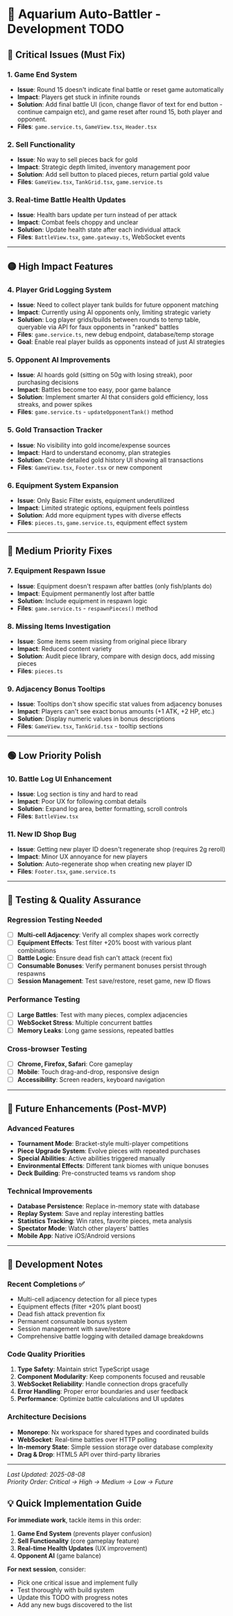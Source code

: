 # 🐠 Aquarium Auto-Battler - Development TODO

## 🔴 Critical Issues (Must Fix)

### 1. Game End System
- **Issue**: Round 15 doesn't indicate final battle or reset game automatically
- **Impact**: Players get stuck in infinite rounds
- **Solution**: Add final battle UI (icon, change flavor of text for end button - continue campaign etc), and game reset after round 15, both player and opponent.
- **Files**: `game.service.ts`, `GameView.tsx`, `Header.tsx`

### 2. Sell Functionality  
- **Issue**: No way to sell pieces back for gold
- **Impact**: Strategic depth limited, inventory management poor
- **Solution**: Add sell button to placed pieces, return partial gold value
- **Files**: `GameView.tsx`, `TankGrid.tsx`, `game.service.ts`

### 3. Real-time Battle Health Updates
- **Issue**: Health bars update per turn instead of per attack
- **Impact**: Combat feels choppy and unclear
- **Solution**: Update health state after each individual attack
- **Files**: `BattleView.tsx`, `game.gateway.ts`, WebSocket events

---

## 🟡 High Impact Features

### 4. Player Grid Logging System
- **Issue**: Need to collect player tank builds for future opponent matching
- **Impact**: Currently using AI opponents only, limiting strategic variety
- **Solution**: Log player grids/builds between rounds to temp table, queryable via API for faux opponents in "ranked" battles
- **Files**: `game.service.ts`, new debug endpoint, database/temp storage
- **Goal**: Enable real player builds as opponents instead of just AI strategies

### 5. Opponent AI Improvements
- **Issue**: AI hoards gold (sitting on 50g with losing streak), poor purchasing decisions
- **Impact**: Battles become too easy, poor game balance  
- **Solution**: Implement smarter AI that considers gold efficiency, loss streaks, and power spikes
- **Files**: `game.service.ts` - `updateOpponentTank()` method

### 5. Gold Transaction Tracker
- **Issue**: No visibility into gold income/expense sources
- **Impact**: Hard to understand economy, plan strategies
- **Solution**: Create detailed gold history UI showing all transactions
- **Files**: `GameView.tsx`, `Footer.tsx` or new component

### 6. Equipment System Expansion
- **Issue**: Only Basic Filter exists, equipment underutilized  
- **Impact**: Limited strategic options, equipment feels pointless
- **Solution**: Add more equipment types with diverse effects
- **Files**: `pieces.ts`, `game.service.ts`, equipment effect system

---

## 🔵 Medium Priority Fixes

### 7. Equipment Respawn Issue
- **Issue**: Equipment doesn't respawn after battles (only fish/plants do)
- **Impact**: Equipment permanently lost after battle
- **Solution**: Include equipment in respawn logic
- **Files**: `game.service.ts` - `respawnPieces()` method

### 8. Missing Items Investigation
- **Issue**: Some items seem missing from original piece library
- **Impact**: Reduced content variety
- **Solution**: Audit piece library, compare with design docs, add missing pieces
- **Files**: `pieces.ts`

### 9. Adjacency Bonus Tooltips
- **Issue**: Tooltips don't show specific stat values from adjacency bonuses
- **Impact**: Players can't see exact bonus amounts (+1 ATK, +2 HP, etc.)
- **Solution**: Display numeric values in bonus descriptions
- **Files**: `GameView.tsx`, `TankGrid.tsx` - tooltip sections

---

## 🟢 Low Priority Polish

### 10. Battle Log UI Enhancement
- **Issue**: Log section is tiny and hard to read
- **Impact**: Poor UX for following combat details
- **Solution**: Expand log area, better formatting, scroll controls
- **Files**: `BattleView.tsx`

### 11. New ID Shop Bug
- **Issue**: Getting new player ID doesn't regenerate shop (requires 2g reroll)
- **Impact**: Minor UX annoyance for new players
- **Solution**: Auto-regenerate shop when creating new player ID
- **Files**: `Footer.tsx`, `game.service.ts`

---

## 🧪 Testing & Quality Assurance

### Regression Testing Needed
- [ ] **Multi-cell Adjacency**: Verify all complex shapes work correctly
- [ ] **Equipment Effects**: Test filter +20% boost with various plant combinations  
- [ ] **Battle Logic**: Ensure dead fish can't attack (recent fix)
- [ ] **Consumable Bonuses**: Verify permanent bonuses persist through respawns
- [ ] **Session Management**: Test save/restore, reset game, new ID flows

### Performance Testing
- [ ] **Large Battles**: Test with many pieces, complex adjacencies
- [ ] **WebSocket Stress**: Multiple concurrent battles
- [ ] **Memory Leaks**: Long game sessions, repeated battles

### Cross-browser Testing
- [ ] **Chrome, Firefox, Safari**: Core gameplay
- [ ] **Mobile**: Touch drag-and-drop, responsive design
- [ ] **Accessibility**: Screen readers, keyboard navigation

---

## 🚀 Future Enhancements (Post-MVP)

### Advanced Features
- **Tournament Mode**: Bracket-style multi-player competitions
- **Piece Upgrade System**: Evolve pieces with repeated purchases  
- **Special Abilities**: Active abilities triggered manually
- **Environmental Effects**: Different tank biomes with unique bonuses
- **Deck Building**: Pre-constructed teams vs random shop

### Technical Improvements  
- **Database Persistence**: Replace in-memory state with database
- **Replay System**: Save and replay interesting battles
- **Statistics Tracking**: Win rates, favorite pieces, meta analysis
- **Spectator Mode**: Watch other players' battles
- **Mobile App**: Native iOS/Android versions

---

## 📝 Development Notes

### Recent Completions ✅
- Multi-cell adjacency detection for all piece types
- Equipment effects (filter +20% plant boost) 
- Dead fish attack prevention fix
- Permanent consumable bonus system
- Session management with save/restore
- Comprehensive battle logging with detailed damage breakdowns

### Code Quality Priorities
1. **Type Safety**: Maintain strict TypeScript usage
2. **Component Modularity**: Keep components focused and reusable  
3. **WebSocket Reliability**: Handle connection drops gracefully
4. **Error Handling**: Proper error boundaries and user feedback
5. **Performance**: Optimize battle calculations and UI updates

### Architecture Decisions
- **Monorepo**: Nx workspace for shared types and coordinated builds
- **WebSocket**: Real-time battles over HTTP polling
- **In-memory State**: Simple session storage over database complexity
- **Drag & Drop**: HTML5 API over third-party libraries

---

*Last Updated: 2025-08-08*  
*Priority Order: Critical → High → Medium → Low → Future*

## 💡 Quick Implementation Guide

**For immediate work**, tackle items in this order:
1. **Game End System** (prevents player confusion)
2. **Sell Functionality** (core gameplay feature) 
3. **Real-time Health Updates** (UX improvement)
4. **Opponent AI** (game balance)

**For next session**, consider:
- Pick one critical issue and implement fully
- Test thoroughly with build system
- Update this TODO with progress notes
- Add any new bugs discovered to the list